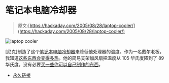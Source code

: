 # 笔记本电脑冷却器

> 原文:[https://hackaday.com/2005/08/28/laptop-cooler/](https://hackaday.com/2005/08/28/laptop-cooler/)

![laptop cooler](../Images/7d273bd286f7273f3b441f583793795c.png)

[尼克]制造了这个[笔记本电脑冷却器](http://homemadelaptopcooler.blogspot.com/)来降低他处理器的温度。作为一名戴尔老板，我知道[这些东西会变得多热](http://www.google.com/search?q=genital+scorching+dell)。他的简易支架加风扇把温度从 105 华氏度降到了 89 华氏度。没有必要[买一些你可以自己制作的东西](http://www.engadget.com/entry/1234000760045771/)。

*   [永久链接](http://homemadelaptopcooler.blogspot.com/)